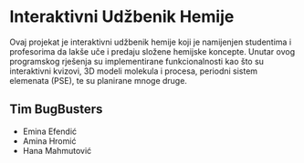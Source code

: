 # Interaktivni Udžbenik Hemije

Ovaj projekat je interaktivni udžbenik hemije koji je namijenjen studentima i profesorima da lakše uče i predaju složene hemijske koncepte. Unutar ovog programskog rješenja su implementirane funkcionalnosti kao što su interaktivni kvizovi, 3D modeli molekula i procesa, periodni sistem elemenata (PSE), te su planirane mnoge druge.

## Tim BugBusters
- Emina Efendić
- Amina Hromić
- Hana Mahmutović
